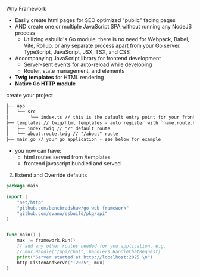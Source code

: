 Why Framework

- Easily create html pages for SEO optimized "public" facing pages
- AND create one or multiple JavaScript SPA without running any NodeJS process
  - Utilizing esbuild's Go module, there is no need for Webpack, Babel, Vite, Rollup, or any separate process apart from your Go server. TypeScript, JavaScript, JSX, TSX, and CSS
- Accompanying JavaScript library for frontend development
  - Server-sent events for auto-reload while developing
  - Router, state management, and elements
- **Twig templates** for HTML rendering
- **Native Go HTTP module**

create your project

```txt
├── app
│   └── src
│        └── index.ts // this is the default entry point for your frontend application
├── templates // twig/html templates - auto register with `name.route.twig`
│   ├── index.twig // "/" default route
│   └── about.route.twig // "/about" route
├── main.go // your go application - see below for example
```

- you now can have:
  - html routes served from /templates
  - frontend javascript bundled and served

2. Extend and Override defaults

```go
package main

import (
	"net/http"
	"github.com/bencbradshaw/go-web-framework"
	"github.com/evanw/esbuild/pkg/api"
)


func main() {
	mux := framework.Run()
	// add any other routes needed for you application, e.g.
	// mux.Handle("/api/chat", handlers.HandleChatRequest)
	print("Server started at http://localhost:2025 \n")
	http.ListenAndServe(":2025", mux)
}

```
